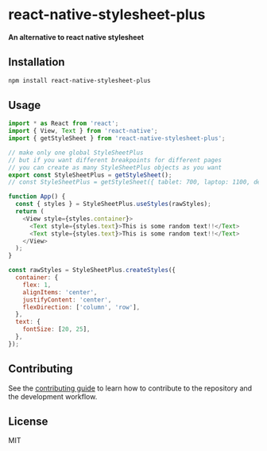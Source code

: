 # react-native-stylesheet-plus

#### An alternative to react native stylesheet

## Installation

```sh
npm install react-native-stylesheet-plus
```

## Usage

```js
import * as React from 'react';
import { View, Text } from 'react-native';
import { getStyleSheet } from 'react-native-stylesheet-plus';

// make only one global StyleSheetPlus
// but if you want different breakpoints for different pages
// you can create as many StyleSheetPlus objects as you want
export const StyleSheetPlus = getStyleSheet();
// const StyleSheetPlus = getStyleSheet({ tablet: 700, laptop: 1100, desktop: 1500 })

function App() {
  const { styles } = StyleSheetPlus.useStyles(rawStyles);
  return (
    <View style={styles.container}>
      <Text style={styles.text}>This is some random text!!</Text>
      <Text style={styles.text}>This is some random text!!</Text>
    </View>
  );
}

const rawStyles = StyleSheetPlus.createStyles({
  container: {
    flex: 1,
    alignItems: 'center',
    justifyContent: 'center',
    flexDirection: ['column', 'row'],
  },
  text: {
    fontSize: [20, 25],
  },
});
```

## Contributing

See the [contributing guide](CONTRIBUTING.md) to learn how to contribute to the repository and the development workflow.

## License

MIT
